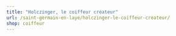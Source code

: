 ```yaml
---
title: "Holczinger, le coiffeur créateur"
url: /saint-germain-en-laye/holczinger-le-coiffeur-createur/
shop: coiffeur
---
```

